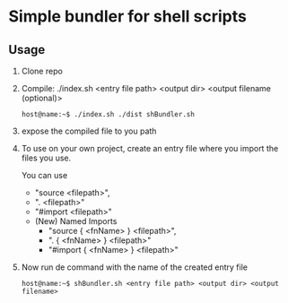 # Simple bundler for shell scripts

## Usage

1.  Clone repo

2.  Compile: ./index.sh \<entry file path> \<output dir> \<output filename (optional)>

    ```console
    host@name:~$ ./index.sh ./dist shBundler.sh
    ```

3.  expose the compiled file to you path

4.  To use on your own project, create an entry file where you import the files you use.

    You can use

    -   "source \<filepath>",
    -   ". \<filepath>"
    -   "#import \<filepath>"
    -   (New) Named Imports
        -   "source { \<fnName> } \<filepath>",
        -   ". { \<fnName> } \<filepath>"
        -   "#import { \<fnName> } \<filepath>"

5.  Now run de command with the name of the created entry file
    ```console
    host@name:~$ shBundler.sh <entry file path> <output dir> <output filename>
    ```
